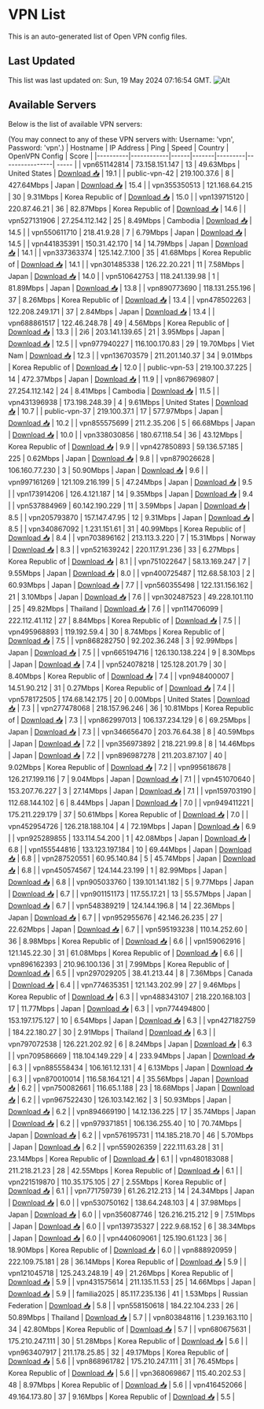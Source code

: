 # VPN List

This is an auto-generated list of Open VPN config files.

## Last Updated

This list was last updated on: Sun, 19 May 2024 07:16:54 GMT.
![Alt](https://repobeats.axiom.co/api/embed/186b98318ef1479477931607c1ad7d823f12451f.svg "Repobeats analytics image")

## Available Servers

Below is the list of available VPN servers:

(You may connect to any of these VPN servers with: Username: 'vpn', Password: 'vpn'.)
| Hostname | IP Address | Ping | Speed | Country | OpenVPN Config | Score |
|----------|------------|------|-------|---------|----------------| ----- |
| vpn651142814 | 73.158.151.147 | 13 | 49.63Mbps | United States | [Download 📥](./configs/server_0_US.ovpn) | 19.1 |
| public-vpn-42 | 219.100.37.6 | 8 | 427.64Mbps | Japan | [Download 📥](./configs/server_1_JP.ovpn) | 15.4 |
| vpn355350513 | 121.168.64.215 | 30 | 9.31Mbps | Korea Republic of | [Download 📥](./configs/server_2_KR.ovpn) | 15.0 |
| vpn139715120 | 220.87.46.21 | 36 | 82.87Mbps | Korea Republic of | [Download 📥](./configs/server_3_KR.ovpn) | 14.6 |
| vpn527131906 | 27.254.112.142 | 25 | 8.49Mbps | Cambodia | [Download 📥](./configs/server_4_KH.ovpn) | 14.5 |
| vpn550611710 | 218.41.9.28 | 7 | 6.79Mbps | Japan | [Download 📥](./configs/server_5_JP.ovpn) | 14.5 |
| vpn441835391 | 150.31.42.170 | 14 | 14.79Mbps | Japan | [Download 📥](./configs/server_6_JP.ovpn) | 14.1 |
| vpn337363374 | 125.142.7.100 | 35 | 41.68Mbps | Korea Republic of | [Download 📥](./configs/server_7_KR.ovpn) | 14.1 |
| vpn301485338 | 126.22.20.221 | 11 | 7.58Mbps | Japan | [Download 📥](./configs/server_8_JP.ovpn) | 14.0 |
| vpn510642753 | 118.241.139.98 | 1 | 81.89Mbps | Japan | [Download 📥](./configs/server_9_JP.ovpn) | 13.8 |
| vpn890773690 | 118.131.255.196 | 37 | 8.26Mbps | Korea Republic of | [Download 📥](./configs/server_10_KR.ovpn) | 13.4 |
| vpn478502263 | 122.208.249.171 | 37 | 2.84Mbps | Japan | [Download 📥](./configs/server_11_JP.ovpn) | 13.4 |
| vpn688861517 | 122.46.248.78 | 49 | 4.56Mbps | Korea Republic of | [Download 📥](./configs/server_12_KR.ovpn) | 13.3 |
| 2i6 | 203.141.139.65 | 21 | 3.95Mbps | Japan | [Download 📥](./configs/server_13_JP.ovpn) | 12.5 |
| vpn977940227 | 116.100.170.83 | 29 | 19.70Mbps | Viet Nam | [Download 📥](./configs/server_14_VN.ovpn) | 12.3 |
| vpn136703579 | 211.201.140.37 | 34 | 9.01Mbps | Korea Republic of | [Download 📥](./configs/server_15_KR.ovpn) | 12.0 |
| public-vpn-53 | 219.100.37.225 | 14 | 472.37Mbps | Japan | [Download 📥](./configs/server_16_JP.ovpn) | 11.9 |
| vpn867969807 | 27.254.112.142 | 24 | 8.41Mbps | Cambodia | [Download 📥](./configs/server_17_KH.ovpn) | 11.5 |
| vpn431396938 | 173.198.248.39 | 4 | 9.61Mbps | United States | [Download 📥](./configs/server_18_US.ovpn) | 10.7 |
| public-vpn-37 | 219.100.37.1 | 17 | 577.97Mbps | Japan | [Download 📥](./configs/server_19_JP.ovpn) | 10.2 |
| vpn855575699 | 211.2.35.206 | 5 | 66.68Mbps | Japan | [Download 📥](./configs/server_20_JP.ovpn) | 10.0 |
| vpn338030856 | 180.67.118.54 | 36 | 43.12Mbps | Korea Republic of | [Download 📥](./configs/server_21_KR.ovpn) | 9.9 |
| vpn427850893 | 59.136.57.185 | 225 | 0.62Mbps | Japan | [Download 📥](./configs/server_22_JP.ovpn) | 9.8 |
| vpn879026628 | 106.160.77.230 | 3 | 50.90Mbps | Japan | [Download 📥](./configs/server_23_JP.ovpn) | 9.6 |
| vpn997161269 | 121.109.216.199 | 5 | 47.24Mbps | Japan | [Download 📥](./configs/server_24_JP.ovpn) | 9.5 |
| vpn173914206 | 126.4.121.187 | 14 | 9.35Mbps | Japan | [Download 📥](./configs/server_25_JP.ovpn) | 9.4 |
| vpn537884969 | 60.142.190.229 | 11 | 3.59Mbps | Japan | [Download 📥](./configs/server_26_JP.ovpn) | 8.5 |
| vpn205793870 | 157.147.47.95 | 12 | 9.31Mbps | Japan | [Download 📥](./configs/server_27_JP.ovpn) | 8.5 |
| vpn340867092 | 1.231.151.61 | 31 | 40.99Mbps | Korea Republic of | [Download 📥](./configs/server_28_KR.ovpn) | 8.4 |
| vpn703896162 | 213.113.3.220 | 7 | 15.31Mbps | Norway | [Download 📥](./configs/server_29_NO.ovpn) | 8.3 |
| vpn521639242 | 220.117.91.236 | 33 | 6.27Mbps | Korea Republic of | [Download 📥](./configs/server_30_KR.ovpn) | 8.1 |
| vpn751022647 | 58.13.169.247 | 7 | 9.55Mbps | Japan | [Download 📥](./configs/server_31_JP.ovpn) | 8.0 |
| vpn400725487 | 112.68.58.103 | 2 | 60.93Mbps | Japan | [Download 📥](./configs/server_32_JP.ovpn) | 7.7 |
| vpn560355498 | 122.131.156.162 | 21 | 3.10Mbps | Japan | [Download 📥](./configs/server_33_JP.ovpn) | 7.6 |
| vpn302487523 | 49.228.101.110 | 25 | 49.82Mbps | Thailand | [Download 📥](./configs/server_34_TH.ovpn) | 7.6 |
| vpn114706099 | 222.112.41.112 | 27 | 8.84Mbps | Korea Republic of | [Download 📥](./configs/server_35_KR.ovpn) | 7.5 |
| vpn495968893 | 119.192.59.4 | 30 | 8.74Mbps | Korea Republic of | [Download 📥](./configs/server_36_KR.ovpn) | 7.5 |
| vpn868282750 | 92.202.36.248 | 3 | 92.99Mbps | Japan | [Download 📥](./configs/server_37_JP.ovpn) | 7.5 |
| vpn665194716 | 126.130.138.224 | 9 | 8.30Mbps | Japan | [Download 📥](./configs/server_38_JP.ovpn) | 7.4 |
| vpn524078218 | 125.128.201.79 | 30 | 8.40Mbps | Korea Republic of | [Download 📥](./configs/server_39_KR.ovpn) | 7.4 |
| vpn948400007 | 14.51.90.212 | 31 | 0.27Mbps | Korea Republic of | [Download 📥](./configs/server_40_KR.ovpn) | 7.4 |
| vpn578172505 | 174.68.142.175 | 20 | 0.00Mbps | United States | [Download 📥](./configs/server_41_US.ovpn) | 7.3 |
| vpn277478068 | 218.157.96.246 | 36 | 10.81Mbps | Korea Republic of | [Download 📥](./configs/server_42_KR.ovpn) | 7.3 |
| vpn862997013 | 106.137.234.129 | 6 | 69.25Mbps | Japan | [Download 📥](./configs/server_43_JP.ovpn) | 7.3 |
| vpn346656470 | 203.76.64.38 | 8 | 40.59Mbps | Japan | [Download 📥](./configs/server_44_JP.ovpn) | 7.2 |
| vpn356973892 | 218.221.99.8 | 8 | 14.46Mbps | Japan | [Download 📥](./configs/server_45_JP.ovpn) | 7.2 |
| vpn896987278 | 211.203.87.107 | 40 | 9.02Mbps | Korea Republic of | [Download 📥](./configs/server_46_KR.ovpn) | 7.2 |
| vpn995618678 | 126.217.199.116 | 7 | 9.04Mbps | Japan | [Download 📥](./configs/server_47_JP.ovpn) | 7.1 |
| vpn451070640 | 153.207.76.227 | 3 | 27.14Mbps | Japan | [Download 📥](./configs/server_48_JP.ovpn) | 7.1 |
| vpn159703190 | 112.68.144.102 | 6 | 8.44Mbps | Japan | [Download 📥](./configs/server_49_JP.ovpn) | 7.0 |
| vpn949411221 | 175.211.229.179 | 37 | 50.61Mbps | Korea Republic of | [Download 📥](./configs/server_50_KR.ovpn) | 7.0 |
| vpn452954726 | 126.218.188.104 | 4 | 72.19Mbps | Japan | [Download 📥](./configs/server_51_JP.ovpn) | 6.9 |
| vpn925289855 | 133.114.54.200 | 1 | 42.08Mbps | Japan | [Download 📥](./configs/server_52_JP.ovpn) | 6.8 |
| vpn155544816 | 133.123.197.184 | 10 | 69.44Mbps | Japan | [Download 📥](./configs/server_53_JP.ovpn) | 6.8 |
| vpn287520551 | 60.95.140.84 | 5 | 45.74Mbps | Japan | [Download 📥](./configs/server_54_JP.ovpn) | 6.8 |
| vpn450574567 | 124.144.23.199 | 1 | 82.99Mbps | Japan | [Download 📥](./configs/server_55_JP.ovpn) | 6.8 |
| vpn905033760 | 139.101.141.182 | 5 | 9.77Mbps | Japan | [Download 📥](./configs/server_56_JP.ovpn) | 6.7 |
| vpn901151173 | 117.55.17.21 | 13 | 55.57Mbps | Japan | [Download 📥](./configs/server_57_JP.ovpn) | 6.7 |
| vpn548389219 | 124.144.196.8 | 14 | 22.36Mbps | Japan | [Download 📥](./configs/server_58_JP.ovpn) | 6.7 |
| vpn952955676 | 42.146.26.235 | 27 | 22.62Mbps | Japan | [Download 📥](./configs/server_59_JP.ovpn) | 6.7 |
| vpn595193238 | 110.14.252.60 | 36 | 8.98Mbps | Korea Republic of | [Download 📥](./configs/server_60_KR.ovpn) | 6.6 |
| vpn159062916 | 121.145.22.30 | 31 | 61.08Mbps | Korea Republic of | [Download 📥](./configs/server_61_KR.ovpn) | 6.6 |
| vpn896162393 | 210.96.100.136 | 31 | 7.99Mbps | Korea Republic of | [Download 📥](./configs/server_62_KR.ovpn) | 6.5 |
| vpn297029205 | 38.41.213.44 | 8 | 7.36Mbps | Canada | [Download 📥](./configs/server_63_CA.ovpn) | 6.4 |
| vpn774635351 | 121.143.202.99 | 27 | 9.46Mbps | Korea Republic of | [Download 📥](./configs/server_64_KR.ovpn) | 6.3 |
| vpn488343107 | 218.220.168.103 | 17 | 11.77Mbps | Japan | [Download 📥](./configs/server_65_JP.ovpn) | 6.3 |
| vpn774494800 | 153.197.175.127 | 10 | 6.54Mbps | Japan | [Download 📥](./configs/server_66_JP.ovpn) | 6.3 |
| vpn427182759 | 184.22.180.27 | 30 | 2.91Mbps | Thailand | [Download 📥](./configs/server_67_TH.ovpn) | 6.3 |
| vpn797072538 | 126.221.202.92 | 6 | 8.24Mbps | Japan | [Download 📥](./configs/server_68_JP.ovpn) | 6.3 |
| vpn709586669 | 118.104.149.229 | 4 | 233.94Mbps | Japan | [Download 📥](./configs/server_69_JP.ovpn) | 6.3 |
| vpn885558434 | 106.161.12.131 | 4 | 6.13Mbps | Japan | [Download 📥](./configs/server_70_JP.ovpn) | 6.3 |
| vpn870010014 | 116.58.164.121 | 4 | 35.56Mbps | Japan | [Download 📥](./configs/server_71_JP.ovpn) | 6.2 |
| vpn750082661 | 116.65.1.188 | 23 | 18.68Mbps | Japan | [Download 📥](./configs/server_72_JP.ovpn) | 6.2 |
| vpn967522430 | 126.103.142.162 | 3 | 50.93Mbps | Japan | [Download 📥](./configs/server_73_JP.ovpn) | 6.2 |
| vpn894669190 | 14.12.136.225 | 17 | 35.74Mbps | Japan | [Download 📥](./configs/server_74_JP.ovpn) | 6.2 |
| vpn979371851 | 106.136.255.40 | 10 | 70.74Mbps | Japan | [Download 📥](./configs/server_75_JP.ovpn) | 6.2 |
| vpn576195731 | 114.185.218.70 | 46 | 5.70Mbps | Japan | [Download 📥](./configs/server_76_JP.ovpn) | 6.2 |
| vpn559026359 | 222.111.63.28 | 31 | 23.14Mbps | Korea Republic of | [Download 📥](./configs/server_77_KR.ovpn) | 6.1 |
| vpn480183088 | 211.218.21.23 | 28 | 42.55Mbps | Korea Republic of | [Download 📥](./configs/server_78_KR.ovpn) | 6.1 |
| vpn221519870 | 110.35.175.105 | 27 | 2.55Mbps | Korea Republic of | [Download 📥](./configs/server_79_KR.ovpn) | 6.1 |
| vpn771759739 | 61.26.212.213 | 14 | 24.34Mbps | Japan | [Download 📥](./configs/server_80_JP.ovpn) | 6.0 |
| vpn530750162 | 138.64.248.103 | 4 | 37.98Mbps | Japan | [Download 📥](./configs/server_81_JP.ovpn) | 6.0 |
| vpn356087746 | 126.216.215.212 | 9 | 7.51Mbps | Japan | [Download 📥](./configs/server_82_JP.ovpn) | 6.0 |
| vpn139735327 | 222.9.68.152 | 6 | 38.34Mbps | Japan | [Download 📥](./configs/server_83_JP.ovpn) | 6.0 |
| vpn440609061 | 125.190.61.123 | 36 | 18.90Mbps | Korea Republic of | [Download 📥](./configs/server_84_KR.ovpn) | 6.0 |
| vpn888920959 | 222.109.75.181 | 28 | 36.14Mbps | Korea Republic of | [Download 📥](./configs/server_85_KR.ovpn) | 5.9 |
| vpn121045718 | 125.243.248.19 | 49 | 21.26Mbps | Korea Republic of | [Download 📥](./configs/server_86_KR.ovpn) | 5.9 |
| vpn431575614 | 211.135.11.53 | 25 | 14.66Mbps | Japan | [Download 📥](./configs/server_87_JP.ovpn) | 5.9 |
| familia2025 | 85.117.235.136 | 41 | 1.53Mbps | Russian Federation | [Download 📥](./configs/server_88_RU.ovpn) | 5.8 |
| vpn558150618 | 184.22.104.233 | 26 | 50.89Mbps | Thailand | [Download 📥](./configs/server_89_TH.ovpn) | 5.7 |
| vpn803848116 | 1.239.163.110 | 34 | 42.80Mbps | Korea Republic of | [Download 📥](./configs/server_90_KR.ovpn) | 5.7 |
| vpn680675631 | 175.210.247.111 | 30 | 51.28Mbps | Korea Republic of | [Download 📥](./configs/server_91_KR.ovpn) | 5.6 |
| vpn963407917 | 211.178.25.85 | 32 | 49.17Mbps | Korea Republic of | [Download 📥](./configs/server_92_KR.ovpn) | 5.6 |
| vpn868961782 | 175.210.247.111 | 31 | 76.45Mbps | Korea Republic of | [Download 📥](./configs/server_93_KR.ovpn) | 5.6 |
| vpn368069867 | 115.40.202.53 | 48 | 8.97Mbps | Korea Republic of | [Download 📥](./configs/server_94_KR.ovpn) | 5.6 |
| vpn416452066 | 49.164.173.80 | 37 | 9.16Mbps | Korea Republic of | [Download 📥](./configs/server_95_KR.ovpn) | 5.5 |
